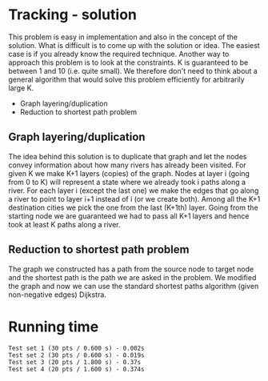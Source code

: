 # Tracking - solution
This problem is easy in implementation and also in the concept of the solution. What is difficult is to come up with the solution or idea. The easiest case is if you already know the required technique. Another way to approach this problem is to look at the constraints. K is guaranteed to be between 1 and 10 (i.e. quite small). We therefore don't need to think about a general algorithm that would solve this problem efficiently for arbitrarily large K.
- Graph layering/duplication
- Reduction to shortest path problem

## Graph layering/duplication
The idea behind this solution is to duplicate that graph and let the nodes convey information about how many rivers has already been visited. For given K we make K+1 layers (copies) of the graph. Nodes at layer i (going from 0 to K) will represent a state where we already took i paths along a river. For each layer i (except the last one) we make the edges that go along a river to point to layer i+1 instead of i (or we create both). Among all the K+1 destination cities we pick the one from the last (K+1th) layer. Going from the starting node we are guaranteed we had to pass all K+1 layers and hence took at least K paths along a river.

## Reduction to shortest path problem
The graph we constructed has a path from the source node to target node and the shortest path is the path we are asked in the problem. We modified the graph and now we can use the standard shortest paths algorithm (given non-negative edges) Dijkstra.

# Running time
    Test set 1 (30 pts / 0.600 s) - 0.002s
    Test set 2 (30 pts / 0.600 s) - 0.019s
    Test set 3 (20 pts / 1.800 s) - 0.37s
    Test set 4 (20 pts / 1.600 s) - 0.374s
